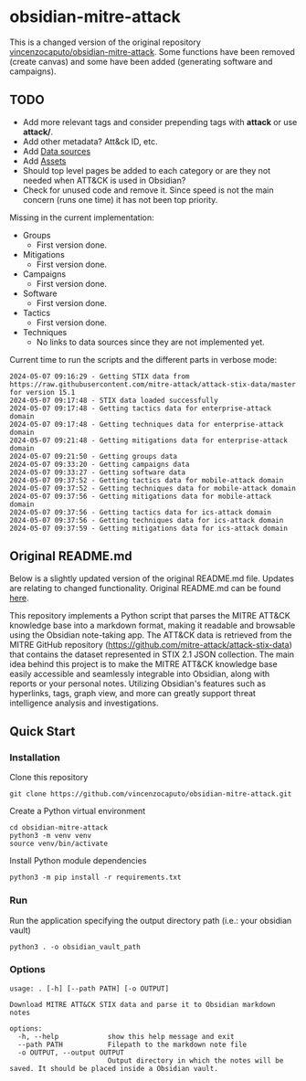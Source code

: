 # obsidian-mitre-attack

This is a changed version of the original repository [vincenzocaputo/obsidian-mitre-attack](https://github.com/vincenzocaputo/obsidian-mitre-attack). Some functions have been removed (create canvas) and some have been added (generating software and campaigns).

## TODO

- Add more relevant tags and consider prepending tags with **attack** or use **attack/<tag>**.
- Add other metadata? Att&ck ID, etc.
- Add [Data sources](https://attack.mitre.org/datasources/)
- Add [Assets](https://attack.mitre.org/assets/)
- Should top level pages be added to each category or are they not needed when ATT&CK is used in Obsidian?
- Check for unused code and remove it. Since speed is not the main concern (runs one time) it has not been top priority.

Missing in the current implementation:

- Groups
  - First version done.
- Mitigations
  - First version done.
- Campaigns
  - First version done.
- Software
  - First version done.
- Tactics
  - First version done.
- Techniques
  - No links to data sources since they are not implemented yet.

Current time to run the scripts and the different parts in verbose mode:

```
2024-05-07 09:16:29 - Getting STIX data from https://raw.githubusercontent.com/mitre-attack/attack-stix-data/master for version 15.1
2024-05-07 09:17:48 - STIX data loaded successfully
2024-05-07 09:17:48 - Getting tactics data for enterprise-attack domain
2024-05-07 09:17:48 - Getting techniques data for enterprise-attack domain
2024-05-07 09:21:48 - Getting mitigations data for enterprise-attack domain
2024-05-07 09:21:50 - Getting groups data
2024-05-07 09:33:20 - Getting campaigns data
2024-05-07 09:33:27 - Getting software data
2024-05-07 09:37:52 - Getting tactics data for mobile-attack domain
2024-05-07 09:37:52 - Getting techniques data for mobile-attack domain
2024-05-07 09:37:56 - Getting mitigations data for mobile-attack domain
2024-05-07 09:37:56 - Getting tactics data for ics-attack domain
2024-05-07 09:37:56 - Getting techniques data for ics-attack domain
2024-05-07 09:37:59 - Getting mitigations data for ics-attack domain
```

## Original README.md

Below is a slightly updated version of the original README.md file. Updates are relating to changed functionality. Original README.md can be found [here](https://github.com/vincenzocaputo/obsidian-mitre-attack).

This repository implements a Python script that parses the MITRE ATT&CK knowledge base into a markdown format, making it readable and browsable using the Obsidian note-taking app.
The ATT&CK data is retrieved from the MITRE GitHub repository (https://github.com/mitre-attack/attack-stix-data) that contains the dataset represented in STIX 2.1 JSON collection. The main idea behind this project is to make the MITRE ATT&CK knowledge base easily accessible and seamlessly integrable into Obsidian, along with reports or your personal notes. Utilizing Obsidian's features such as hyperlinks, tags, graph view, and more can greatly support threat intelligence analysis and investigations.

## Quick Start

### Installation

Clone this repository

```
git clone https://github.com/vincenzocaputo/obsidian-mitre-attack.git
```
Create a Python virtual environment

```
cd obsidian-mitre-attack
python3 -m venv venv
source venv/bin/activate
```

Install Python module dependencies
```
python3 -m pip install -r requirements.txt
```

### Run

Run the application specifying the output directory path (i.e.: your obsidian vault)

```
python3 . -o obsidian_vault_path
```

### Options

```
usage: . [-h] [--path PATH] [-o OUTPUT]

Download MITRE ATT&CK STIX data and parse it to Obsidian markdown notes

options:
  -h, --help            show this help message and exit
  --path PATH           Filepath to the markdown note file
  -o OUTPUT, --output OUTPUT
                        Output directory in which the notes will be saved. It should be placed inside a Obsidian vault.

```

